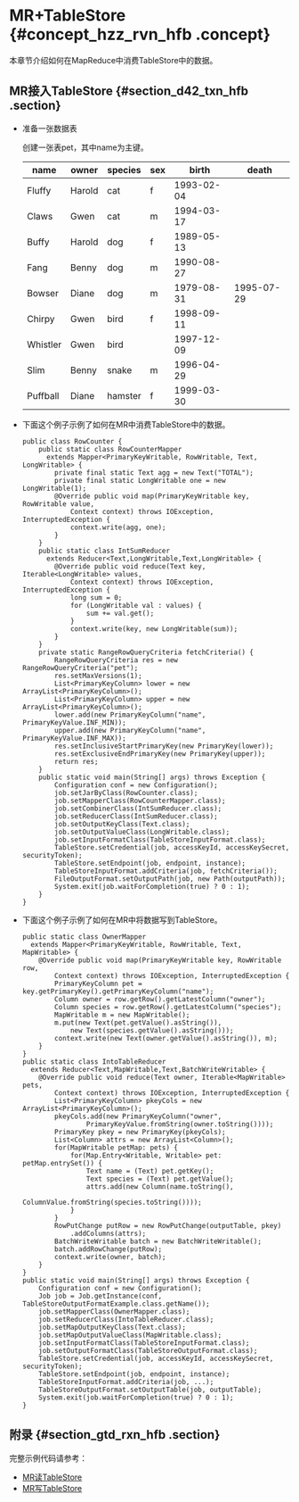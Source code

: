 # MR+TableStore {#concept_hzz_rvn_hfb .concept}

本章节介绍如何在MapReduce中消费TableStore中的数据。

## MR接入TableStore {#section_d42_txn_hfb .section}

-   准备一张数据表

    创建一张表pet，其中name为主键。

    |name|owner|species|sex|birth|death|
    |----|-----|-------|---|-----|-----|
    |Fluffy|Harold|cat|f|1993-02-04| |
    |Claws|Gwen|cat|m|1994-03-17| |
    |Buffy|Harold|dog|f|1989-05-13| |
    |Fang|Benny|dog|m|1990-08-27| |
    |Bowser|Diane|dog|m|1979-08-31|1995-07-29|
    |Chirpy|Gwen|bird|f|1998-09-11| |
    |Whistler|Gwen|bird| |1997-12-09| |
    |Slim|Benny|snake|m|1996-04-29| |
    |Puffball|Diane|hamster|f|1999-03-30| |

-   下面这个例子示例了如何在MR中消费TableStore中的数据。

    ```
    public class RowCounter {
        public static class RowCounterMapper
          extends Mapper<PrimaryKeyWritable, RowWritable, Text, LongWritable> {
            private final static Text agg = new Text("TOTAL");
            private final static LongWritable one = new LongWritable(1);
            @Override public void map(PrimaryKeyWritable key, RowWritable value, 
                Context context) throws IOException, InterruptedException {
                context.write(agg, one);
            }
        }
        public static class IntSumReducer
          extends Reducer<Text,LongWritable,Text,LongWritable> {
            @Override public void reduce(Text key, Iterable<LongWritable> values, 
                Context context) throws IOException, InterruptedException {
                long sum = 0;
                for (LongWritable val : values) {
                    sum += val.get();
                }
                context.write(key, new LongWritable(sum));
            }
        }
        private static RangeRowQueryCriteria fetchCriteria() {
            RangeRowQueryCriteria res = new RangeRowQueryCriteria("pet");
            res.setMaxVersions(1);
            List<PrimaryKeyColumn> lower = new ArrayList<PrimaryKeyColumn>();
            List<PrimaryKeyColumn> upper = new ArrayList<PrimaryKeyColumn>();
            lower.add(new PrimaryKeyColumn("name", PrimaryKeyValue.INF_MIN));
            upper.add(new PrimaryKeyColumn("name", PrimaryKeyValue.INF_MAX));
            res.setInclusiveStartPrimaryKey(new PrimaryKey(lower));
            res.setExclusiveEndPrimaryKey(new PrimaryKey(upper));
            return res;
        }
        public static void main(String[] args) throws Exception {
            Configuration conf = new Configuration();
            job.setJarByClass(RowCounter.class);
            job.setMapperClass(RowCounterMapper.class);
            job.setCombinerClass(IntSumReducer.class);
            job.setReducerClass(IntSumReducer.class);
            job.setOutputKeyClass(Text.class);
            job.setOutputValueClass(LongWritable.class);
            job.setInputFormatClass(TableStoreInputFormat.class);
            TableStore.setCredential(job, accessKeyId, accessKeySecret, securityToken);
            TableStore.setEndpoint(job, endpoint, instance);
            TableStoreInputFormat.addCriteria(job, fetchCriteria());
            FileOutputFormat.setOutputPath(job, new Path(outputPath));
            System.exit(job.waitForCompletion(true) ? 0 : 1);
        }
    }
    ```

-   下面这个例子示例了如何在MR中将数据写到TableStore。

    ```
    public static class OwnerMapper
      extends Mapper<PrimaryKeyWritable, RowWritable, Text, MapWritable> {
        @Override public void map(PrimaryKeyWritable key, RowWritable row, 
            Context context) throws IOException, InterruptedException {
            PrimaryKeyColumn pet = key.getPrimaryKey().getPrimaryKeyColumn("name");
            Column owner = row.getRow().getLatestColumn("owner");
            Column species = row.getRow().getLatestColumn("species");
            MapWritable m = new MapWritable();
            m.put(new Text(pet.getValue().asString()),
                new Text(species.getValue().asString()));
            context.write(new Text(owner.getValue().asString()), m);
        }
    }
    public static class IntoTableReducer
      extends Reducer<Text,MapWritable,Text,BatchWriteWritable> {
        @Override public void reduce(Text owner, Iterable<MapWritable> pets, 
            Context context) throws IOException, InterruptedException {
            List<PrimaryKeyColumn> pkeyCols = new ArrayList<PrimaryKeyColumn>();
            pkeyCols.add(new PrimaryKeyColumn("owner",
                    PrimaryKeyValue.fromString(owner.toString())));
            PrimaryKey pkey = new PrimaryKey(pkeyCols);
            List<Column> attrs = new ArrayList<Column>();
            for(MapWritable petMap: pets) {
                for(Map.Entry<Writable, Writable> pet: petMap.entrySet()) {
                    Text name = (Text) pet.getKey();
                    Text species = (Text) pet.getValue();
                    attrs.add(new Column(name.toString(),
                            ColumnValue.fromString(species.toString())));
                }
            }
            RowPutChange putRow = new RowPutChange(outputTable, pkey)
                .addColumns(attrs);
            BatchWriteWritable batch = new BatchWriteWritable();
            batch.addRowChange(putRow);
            context.write(owner, batch);
        }
    }
    public static void main(String[] args) throws Exception {
        Configuration conf = new Configuration();
        Job job = Job.getInstance(conf, TableStoreOutputFormatExample.class.getName());
        job.setMapperClass(OwnerMapper.class);
        job.setReducerClass(IntoTableReducer.class);
        job.setMapOutputKeyClass(Text.class);
        job.setMapOutputValueClass(MapWritable.class);
        job.setInputFormatClass(TableStoreInputFormat.class);
        job.setOutputFormatClass(TableStoreOutputFormat.class);
        TableStore.setCredential(job, accessKeyId, accessKeySecret, securityToken);
        TableStore.setEndpoint(job, endpoint, instance);
        TableStoreInputFormat.addCriteria(job, ...);
        TableStoreOutputFormat.setOutputTable(job, outputTable);
        System.exit(job.waitForCompletion(true) ? 0 : 1);
    }
    ```


## 附录 {#section_gtd_rxn_hfb .section}

完整示例代码请参考：

-   [MR读TableStore](https://github.com/aliyun/aliyun-emapreduce-sdk/blob/master/examples/src/main/java/com/aliyun/openservices/tablestore/hadoop/RowCounter.java)
-   [MR写TableStore](https://github.com/aliyun/aliyun-emapreduce-sdk/blob/master/examples/src/main/java/com/aliyun/openservices/tablestore/hadoop/TableStoreOutputFormatExample.java)

